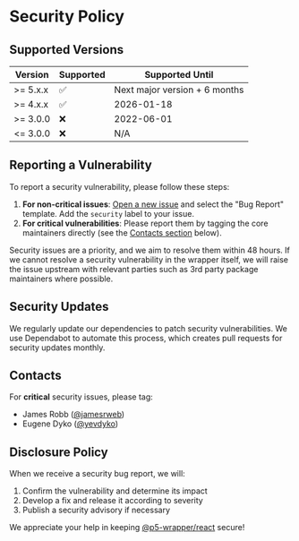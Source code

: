 # Security Policy

## Supported Versions

| Version  | Supported          | Supported Until               |
| -------- | ------------------ | ----------------------------- |
| >= 5.x.x | :white_check_mark: | Next major version + 6 months |
| >= 4.x.x | :white_check_mark: | 2026-01-18                    |
| >= 3.0.0 | :x:                | 2022-06-01                    |
| <= 3.0.0 | :x:                | N/A                           |

## Reporting a Vulnerability

To report a security vulnerability, please follow these steps:

1. **For non-critical issues**:
   [Open a new issue](https://github.com/p5-wrapper/react/issues/new) and select
   the "Bug Report" template. Add the `security` label to your issue.
2. **For critical vulnerabilities**: Please report them by tagging the core
   maintainers directly (see the [Contacts section](#contacts) below).

Security issues are a priority, and we aim to resolve them within 48 hours. If
we cannot resolve a security vulnerability in the wrapper itself, we will raise
the issue upstream with relevant parties such as 3rd party package maintainers
where possible.

## Security Updates

We regularly update our dependencies to patch security vulnerabilities. We use
Dependabot to automate this process, which creates pull requests for security
updates monthly.

## Contacts

For **critical** security issues, please tag:

- James Robb ([@jamesrweb](https://github.com/jamesrweb))
- Eugene Dyko ([@yevdyko](https://github.com/yevdyko))

## Disclosure Policy

When we receive a security bug report, we will:

1. Confirm the vulnerability and determine its impact
2. Develop a fix and release it according to severity
3. Publish a security advisory if necessary

We appreciate your help in keeping
[@p5-wrapper/react](https://github.com/p5-wrapper/react) secure!
